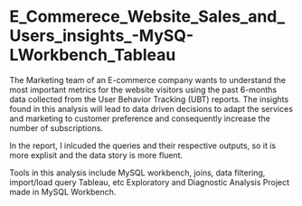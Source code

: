 # E_Commerece_Website_Sales_and_Users_insights_-MySQ-LWorkbench_Tableau

The Marketing team of an E-commerce company wants to understand the most important metrics for the website visitors using the past 6-months data collected from the User Behavior Tracking (UBT) reports. The insights found in this analysis will lead to data driven decisions to adapt the services and marketing to customer preference and consequently increase the number of subscriptions.

In the report, I  inlcuded the queries and their respective outputs, so it is more explisit and the data story is more fluent.


Tools in this analysis include MySQL workbench, joins, data filtering, import/load query Tableau, etc
Exploratory and Diagnostic Analysis Project made in MySQL Workbench.
